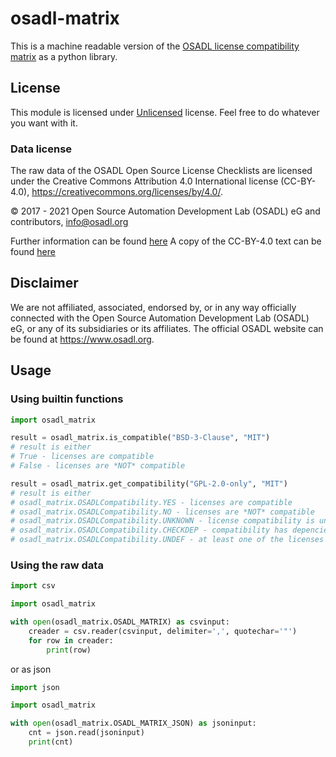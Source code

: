 # osadl-matrix

This is a machine readable version of the [OSADL license compatibility matrix](https://www.osadl.org/Access-to-raw-data.oss-compliance-raw-data-access.0.html) as a python library.

## License

This module is licensed under [Unlicensed](LICENSE.Unlicensed) license. Feel free to do whatever you want with it.

### Data license

The raw data of the OSADL Open Source License Checklists are licensed under the Creative Commons Attribution 4.0 International license (CC-BY-4.0), https://creativecommons.org/licenses/by/4.0/.

© 2017 - 2021 Open Source Automation Development Lab (OSADL) eG and contributors, info@osadl.org

Further information can be found [here](https://www.osadl.org/Access-to-raw-data.oss-compliance-raw-data-access.0.html)
A copy of the CC-BY-4.0 text can be found [here](LICENSE.ccby40)

## Disclaimer

We are not affiliated, associated, endorsed by, or in any way officially connected with the Open Source Automation Development Lab (OSADL) eG, or any of its subsidiaries or its affiliates. The official OSADL website can be found at https://www.osadl.org.

## Usage

### Using builtin functions

```python
import osadl_matrix

result = osadl_matrix.is_compatible("BSD-3-Clause", "MIT")
# result is either
# True - licenses are compatible
# False - licenses are *NOT* compatible

result = osadl_matrix.get_compatibility("GPL-2.0-only", "MIT")
# result is either
# osadl_matrix.OSADLCompatibility.YES - licenses are compatible
# osadl_matrix.OSADLCompatibility.NO - licenses are *NOT* compatible
# osadl_matrix.OSADLCompatibility.UNKNOWN - license compatibility is uncertain
# osadl_matrix.OSADLCompatibility.CHECKDEP - compatibility has depencies that need to be checked
# osadl_matrix.OSADLCompatibility.UNDEF - at least one of the licenses are not present in the OSADL matrix
```

### Using the raw data

```python
import csv

import osadl_matrix

with open(osadl_matrix.OSADL_MATRIX) as csvinput:
    creader = csv.reader(csvinput, delimiter=',', quotechar='"')
    for row in creader:
        print(row)
```

or as json

```python
import json

import osadl_matrix

with open(osadl_matrix.OSADL_MATRIX_JSON) as jsoninput:
    cnt = json.read(jsoninput)
    print(cnt)
```
